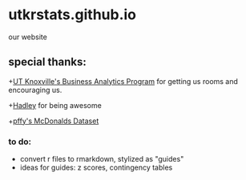 # utkrstats.github.io
our website


## special thanks:

+[UT Knoxville's Business Analytics Program](http://www.bas.utk.edu) for getting us rooms and encouraging us.

+[Hadley](https://github.com/hadley) for being awesome

+[pffy's ](https://github.com/pffy)[McDonalds Dataset](https://raw.githubusercontent.com/pffy/data-mcdonalds/master/textfiles/com-github-pffy-data-mcdonalds-v1%20-%20MENU.tsv)

### to do:
+ convert r files to rmarkdown, stylized as "guides"
+ ideas for guides: z scores, contingency tables
